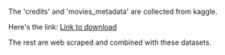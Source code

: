 The 'credits' and 'movies_metadata' are collected from kaggle.

Here's the link: <a href='https://www.kaggle.com/datasets/rounakbanik/the-movies-dataset'>Link to download</a>

The rest are web scraped and combined with these datasets.
